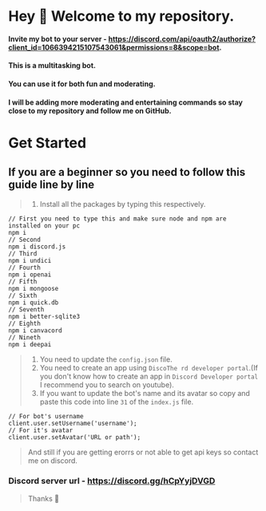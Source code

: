 # Hey 👋 Welcome to my repository.
#### Invite my bot to your server - https://discord.com/api/oauth2/authorize?client_id=1066394215107543061&permissions=8&scope=bot.
#### This is a multitasking bot.
#### You can use it for both fun and moderating.
#### I will be adding more moderating and entertaining commands so stay close to my repository and follow me on GitHub.
# Get Started
## If you are a beginner so you need to follow this guide line by line
> 1. Install all the packages by typing this respectively.
```
// First you need to type this and make sure node and npm are installed on your pc
npm i
// Second
npm i discord.js
// Third
npm i undici
// Fourth
npm i openai
// Fifth
npm i mongoose
// Sixth
npm i quick.db
// Seventh
npm i better-sqlite3
// Eighth
npm i canvacord
// Nineth
npm i deepai
```
> 1. You need to update the `config.json` file.
> 2. You need to create an app using `DiscoThe rd developer portal`.(If you don't know how to create an app in `Discord Developer portal` I recommend you to search on youtube).
> 3. If you want to update the bot's name and its avatar so copy and paste this code into line `31` of the `index.js` file.
```
// For bot's username
client.user.setUsername('username');
// For it's avatar
client.user.setAvatar('URL or path');
```
> And still if you are getting erorrs or not able to get api keys so contact me on discord.
### Discord server url - https://discord.gg/hCpYyjDVGD
>Thanks 💖
